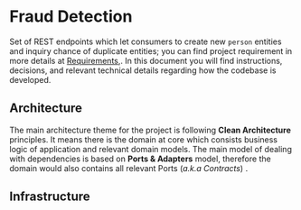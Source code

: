 # Fraud Detection

Set of REST endpoints which let consumers  to create new `person` entities and inquiry chance of duplicate entities; you can find project requirement in more details at [Requirements](Requirements.pdf),. In this document you will find instructions, decisions, and relevant technical details regarding how the codebase is developed.


## Architecture
The main architecture theme for the project is following **Clean Architecture** principles. It means there is the domain at core which consists business logic of application and relevant domain models. The main model of dealing with dependencies is based on **Ports & Adapters** model, therefore the domain would also contains all relevant Ports (*a.k.a Contracts*) .

## Infrastructure
